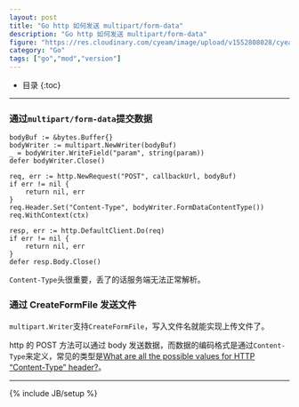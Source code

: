 ```yaml
---
layout: post
title: "Go http 如何发送 multipart/form-data"
description: "Go http 如何发送 multipart/form-data"
figure: "https://res.cloudinary.com/cyeam/image/upload/v1552808028/cyeam/forms-settings.png"
category: "Go"
tags: ["go","mod","version"]
---
```


* 目录
{:toc}
---

### 通过`multipart/form-data`提交数据

	bodyBuf := &bytes.Buffer{}
	bodyWriter := multipart.NewWriter(bodyBuf)
	_ = bodyWriter.WriteField("param", string(param))
	defer bodyWriter.Close()

	req, err := http.NewRequest("POST", callbackUrl, bodyBuf)
	if err != nil {
		return nil, err
	}
	req.Header.Set("Content-Type", bodyWriter.FormDataContentType())
	req.WithContext(ctx)

	resp, err := http.DefaultClient.Do(req)
	if err != nil {
		return nil, err
	}
	defer resp.Body.Close()

`Content-Type`头很重要，丢了的话服务端无法正常解析。

### 通过 CreateFormFile 发送文件

`multipart.Writer`支持`CreateFormFile`，写入文件名就能实现上传文件了。


http 的 POST 方法可以通过 body 发送数据，而数据的编码格式是通过`Content-Type`来定义，常见的类型是[What are all the possible values for HTTP “Content-Type” header?](https://stackoverflow.com/questions/23714383/what-are-all-the-possible-values-for-http-content-type-header)。



---


{% include JB/setup %}
